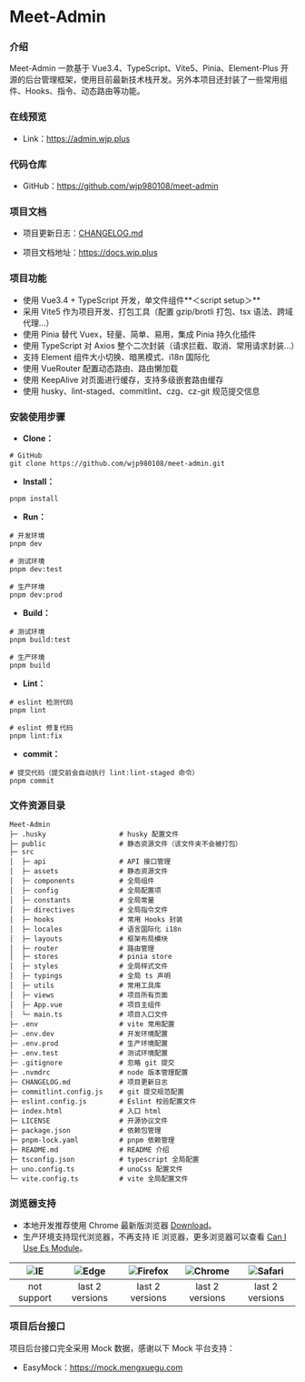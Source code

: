 # Meet-Admin

### 介绍

Meet-Admin 一款基于 Vue3.4、TypeScript、Vite5、Pinia、Element-Plus 开源的后台管理框架，使用目前最新技术栈开发。另外本项目还封装了一些常用组件、Hooks、指令、动态路由等功能。

### 在线预览

- Link：https://admin.wjp.plus

### 代码仓库

- GitHub：https://github.com/wjp980108/meet-admin

### 项目文档

- 项目更新日志：[CHANGELOG.md](./CHANGELOG.md)

- 项目文档地址：https://docs.wjp.plus

### 项目功能

- 使用 Vue3.4 + TypeScript 开发，单文件组件**＜script setup＞**
- 采用 Vite5 作为项目开发、打包工具（配置 gzip/brotli 打包、tsx 语法、跨域代理…）
- 使用 Pinia 替代 Vuex，轻量、简单、易用，集成 Pinia 持久化插件
- 使用 TypeScript 对 Axios 整个二次封装（请求拦截、取消、常用请求封装…）
- 支持 Element 组件大小切换、暗黑模式、i18n 国际化
- 使用 VueRouter 配置动态路由、路由懒加载
- 使用 KeepAlive 对页面进行缓存，支持多级嵌套路由缓存
- 使用 husky、lint-staged、commitlint、czg、cz-git 规范提交信息

### 安装使用步骤

- **Clone：**

```text
# GitHub
git clone https://github.com/wjp980108/meet-admin.git
```

- **Install：**

```text
pnpm install
```

- **Run：**

```text
# 开发环境
pnpm dev

# 测试环境
pnpm dev:test

# 生产环境
pnpm dev:prod
```

- **Build：**

```text
# 测试环境
pnpm build:test

# 生产环境
pnpm build
```

- **Lint：**

```text
# eslint 检测代码
pnpm lint

# eslint 修复代码
pnpm lint:fix
```

- **commit：**

```text
# 提交代码（提交前会自动执行 lint:lint-staged 命令）
pnpm commit
```

### 文件资源目录

```text
Meet-Admin
├─ .husky                  # husky 配置文件
├─ public                  # 静态资源文件（该文件夹不会被打包）
├─ src
│  ├─ api                  # API 接口管理
│  ├─ assets               # 静态资源文件
│  ├─ components           # 全局组件
│  ├─ config               # 全局配置项
│  ├─ constants            # 全局常量
│  ├─ directives           # 全局指令文件
│  ├─ hooks                # 常用 Hooks 封装
│  ├─ locales              # 语言国际化 i18n
│  ├─ layouts              # 框架布局模块
│  ├─ router               # 路由管理
│  ├─ stores               # pinia store
│  ├─ styles               # 全局样式文件
│  ├─ typings              # 全局 ts 声明
│  ├─ utils                # 常用工具库
│  ├─ views                # 项目所有页面
│  ├─ App.vue              # 项目主组件
│  └─ main.ts              # 项目入口文件
├─ .env                    # vite 常用配置
├─ .env.dev                # 开发环境配置
├─ .env.prod               # 生产环境配置
├─ .env.test               # 测试环境配置
├─ .gitignore              # 忽略 git 提交
├─ .nvmdrc                 # node 版本管理配置
├─ CHANGELOG.md            # 项目更新日志
├─ commitlint.config.js    # git 提交规范配置
├─ eslint.config.js        # Eslint 校验配置文件
├─ index.html              # 入口 html
├─ LICENSE                 # 开源协议文件
├─ package.json            # 依赖包管理
├─ pnpm-lock.yaml          # pnpm 依赖管理
├─ README.md               # README 介绍
├─ tsconfig.json           # typescript 全局配置
├─ uno.config.ts           # unoCss 配置文件
└─ vite.config.ts          # vite 全局配置文件
```

### 浏览器支持

- 本地开发推荐使用 Chrome 最新版浏览器 [Download](https://www.google.com/intl/zh-CN/chrome/)。
- 生产环境支持现代浏览器，不再支持 IE 浏览器，更多浏览器可以查看 [Can I Use Es Module](https://caniuse.com/?search=ESModule)。

| ![IE](https://i.imgtg.com/2023/04/11/8z7ot.png) | ![Edge](https://i.imgtg.com/2023/04/11/8zr3p.png) | ![Firefox](https://i.imgtg.com/2023/04/11/8zKiU.png) | ![Chrome](https://i.imgtg.com/2023/04/11/8zNrx.png) | ![Safari](https://i.imgtg.com/2023/04/11/8zeGj.png) |
| :---------------------------------------------: | :-----------------------------------------------: | :--------------------------------------------------: | :-------------------------------------------------: | :-------------------------------------------------: |
|                   not support                   |                  last 2 versions                  |                   last 2 versions                    |                   last 2 versions                   |                   last 2 versions                   |

### 项目后台接口

项目后台接口完全采用 Mock 数据，感谢以下 Mock 平台支持：

- EasyMock：https://mock.mengxuegu.com
